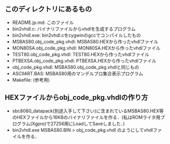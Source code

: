 ## このディレクトリにあるもの
- README.jp.md: このファイル
- bin2vhdl.c: バイナリファイルからvhdlを生成するプログラム
- bin2vhdl.exe: bin2vhdl.cをcygwinのgccでコンパイルしたもの
- MSBAS80.obj_code_pkg.vhdl: MSBAS80.HEXから作ったvhdlファイル
- MON80SA.obj_code_pkg.vhdl: MON80SA.HEXから作ったvhdlファイル
- TEST80.obj_code_pkg.vhdl:  TEST80.HEXから作ったvhdlファイル
- PTBEXSA.obj_code_pkg.vhdl: PTBEXSA.HEXから作ったvhdlファイル
- obj_code_pkg.vhdl: MSBAS80.obj_code_pkg.vhdlと同じもの
- ASCIIART.BAS: MSBAS80用のマンデルブロ集合表示プログラム
- Makefile: (参考用)

## HEXファイルからobj_code_pkg.vhdlの作り方
- sbc8080_datapack(別途入手して下さい)に含まれているMSBAS80.HEX等のHEXファイルから16KBのバイナリファイルを作る．(私はROMライタ用プログラム(Xgpro)で27256用にLoadしてSaveしました．)
- bin2vhdl.exe MSBAS80.BIN > obj_code_pkg.vhdl のようにしてvhdlファイルを作る．
